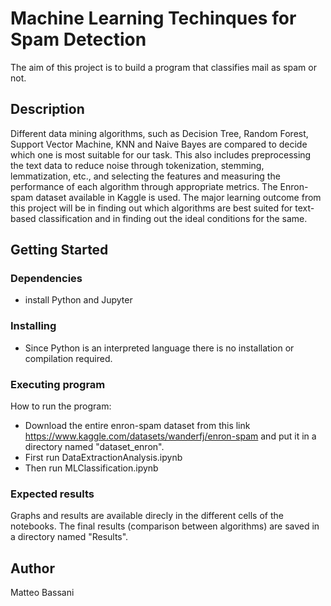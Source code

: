 # Machine Learning Techinques for Spam Detection

The aim of this project is to build a program that classifies mail as spam or not. 

## Description

Different data mining algorithms, such as Decision Tree, Random Forest, Support Vector Machine, KNN and Naive Bayes are compared to decide which one is most suitable for our task. 
This also includes preprocessing the text data to reduce noise through tokenization, stemming, lemmatization, etc., and selecting the features and measuring the performance of each algorithm through appropriate metrics.
The Enron-spam dataset available in Kaggle is used. 
The major learning outcome from this project will be in finding out which algorithms are best suited for text-based classification and in finding out the ideal conditions for the same.


## Getting Started

### Dependencies

* install Python and Jupyter

### Installing

* Since Python is an interpreted language there is no installation or compilation required.

### Executing program

How to run the program:
- Download the entire enron-spam dataset from this link https://www.kaggle.com/datasets/wanderfj/enron-spam and put it in a directory named "dataset_enron".
- First run DataExtractionAnalysis.ipynb
- Then run MLClassification.ipynb

### Expected results

Graphs and results are available direcly in the different cells of the notebooks.
The final results (comparison between algorithms) are saved in a directory named "Results".

## Author

Matteo Bassani

